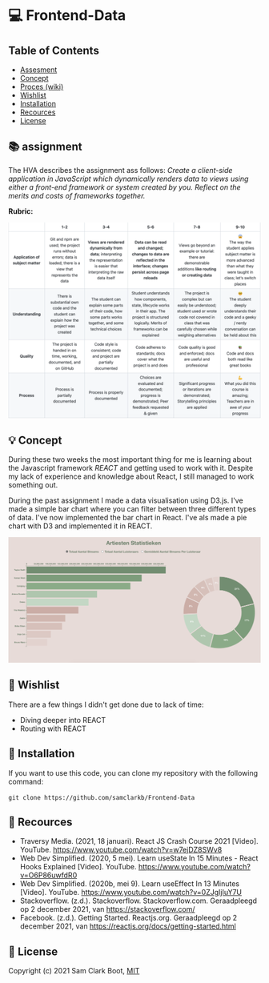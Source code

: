 # :computer: Frontend-Data

## Table of Contents 
* [Assesment](https://github.com/samclarkb/frontend-applications#books-assessment)
* [Concept](https://github.com/samclarkb/frontend-applications#bulb-concept)
* [Proces (wiki)](https://github.com/samclarkb/frontend-applications#bulb-concept)
* [Wishlist](https://github.com/samclarkb/frontend-applications#memo-wishlist)
* [Installation](https://github.com/samclarkb/frontend-applications#wrench-installation)
* [Recources](https://github.com/samclarkb/frontend-applications#mag_right-recources)
* [License](https://github.com/samclarkb/frontend-applications#bookmark-license)

## :books: assignment 
The HVA describes the assignment ass follows: *Create a client-side application in JavaScript which dynamically renders data to views using either a front-end framework or system created by you. Reflect on the merits and costs of frameworks together.*

**Rubric:** 

<img width="803" alt="eind verise" src="https://github.com/samclarkb/frontend-applications/blob/main/images/rubricFApplications.png">

## :bulb: Concept
During these two weeks the most important thing for me is learning about the Javascript framework *REACT* and getting used to work with it. Despite my lack of experience and knowledge about React, I still managed to work something out.

During the past assignment I made a data visualisation using D3.js. I've made a simple bar chart where you can filter between three different types of data. I've now implemented the bar chart in React. I've als made a pie chart with D3 and implemented it in REACT.

<img width="803" alt="eind verise" src="https://github.com/samclarkb/frontend-applications/blob/main/images/voorbeeldFApplications.png">

## :memo: Wishlist
There are a few things I didn't get done due to lack of time:
* Diving deeper into REACT 
* Routing with REACT

## :wrench: Installation
If you want to use this code, you can clone my repository with the following command:

`git clone https://github.com/samclarkb/Frontend-Data`

## :mag_right: Recources 
-  Traversy Media. (2021, 18 januari). React JS Crash Course 2021 [Video]. YouTube. https://www.youtube.com/watch?v=w7ejDZ8SWv8
-  Web Dev Simplified. (2020, 5 mei). Learn useState In 15 Minutes - React Hooks Explained [Video]. YouTube. https://www.youtube.com/watch?v=O6P86uwfdR0
-  Web Dev Simplified. (2020b, mei 9). Learn useEffect In 13 Minutes [Video]. YouTube. https://www.youtube.com/watch?v=0ZJgIjIuY7U
-  Stackoverflow. (z.d.). Stackoverflow. Stackoverflow.com. Geraadpleegd op 2 december 2021, van https://stackoverflow.com/
-  Facebook. (z.d.). Getting Started. Reactjs.org. Geraadpleegd op 2 december 2021, van https://reactjs.org/docs/getting-started.html

## :bookmark: License 
Copyright (c) 2021 Sam Clark Boot, [MIT](https://github.com/samclarkb/frontend-applications/blob/main/LICENSE)
